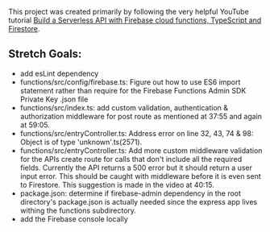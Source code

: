 This project was created primarily by following the very helpful YouTube tutorial [Build a Serverless API with Firebase cloud functions, TypeScript and Firestore](https://youtu.be/T8SZv6h2WbY).


## Stretch Goals:

* add esLint dependency
* functions/src/config/firebase.ts: Figure out how to use ES6 import statement rather than require for the Firebase Functions Admin SDK Private Key .json file
* functions/src/index.ts: add custom validation, authentication & authorization middleware for post route as mentioned at 37:55 and again at 59:05.
* functions/src/entryController.ts: Address error on line 32, 43, 74 & 98: Object is of type 'unknown'.ts(2571).
* functions/src/entryController.ts: Add more custom middleware validation for the APIs create route for calls that don't include all the required fields. Currently the API returns a 500 error but it should return a user input error. This should be caught with middleware before it is even sent to Firestore. This suggestion is made in the video at 40:15.
* package.json: determine if firebase-admin dependency in the root directory's package.json is actually needed since the express app lives withing the functions subdirectory.
* add the Firebase console locally